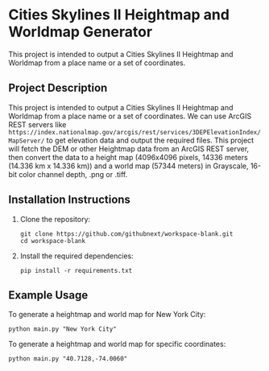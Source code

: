 # Cities Skylines II Heightmap and Worldmap Generator

This project is intended to output a Cities Skylines II Heightmap and Worldmap from a place name or a set of coordinates. 

## Project Description

This project is intended to output a Cities Skylines II Heightmap and Worldmap from a place name or a set of coordinates. We can use ArcGIS REST servers like `https://index.nationalmap.gov/arcgis/rest/services/3DEPElevationIndex/MapServer/` to get elevation data and output the required files. This project will fetch the DEM or other Heightmap data from an ArcGIS REST server, then convert the data to a height map (4096x4096 pixels, 14336 meters (14.336 km x 14.336 km)) and a world map (57344 meters) in Grayscale, 16-bit color channel depth, .png or .tiff.

## Installation Instructions

1. Clone the repository:
    ```
    git clone https://github.com/githubnext/workspace-blank.git
    cd workspace-blank
    ```

2. Install the required dependencies:
    ```
    pip install -r requirements.txt
    ```

## Example Usage

To generate a heightmap and world map for New York City:
```
python main.py "New York City"
```

To generate a heightmap and world map for specific coordinates:
```
python main.py "40.7128,-74.0060"
```
